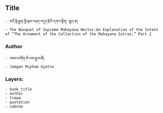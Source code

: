 ## Title
	- མདོ་སྡེ་རྒྱན་གྱི་རྣམ་བཤད་བདུད་རྩིའི་དགའ་སྟོན། སྨད་ཆ།
	- The Banquet of Supreme Mahayana Nectar:An Explanation of the Intent of “The Ornament of the Collection of the Mahayana Sutras,” Part 2

### Author
	- འཇམ་མགོན་མི་ཕམ་རྒྱ་མཚོ།
	- Jamgon Mipham Gyatso

### Layers:
	- book_title
	- author
	- tsawa
	- quotation
	- sabche
